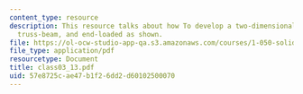 ```yaml
---
content_type: resource
description: This resource talks about how To develop a two-dimensional model of the
  truss-beam, and end-loaded as shown.
file: https://ol-ocw-studio-app-qa.s3.amazonaws.com/courses/1-050-solid-mechanics-fall-2004/57e8725cae47b1f26dd2d60102500070_class03_13.pdf
file_type: application/pdf
resourcetype: Document
title: class03_13.pdf
uid: 57e8725c-ae47-b1f2-6dd2-d60102500070
---
```

